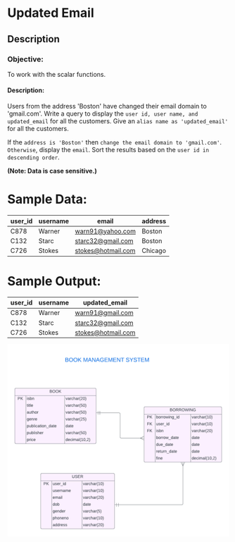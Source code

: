 # Updated Email

## Description

### Objective:

To work with the scalar functions.

#### Description:

Users from the address 'Boston' have changed their email domain to 'gmail.com'.
Write a query to display the `user id, user name, and updated_email` for all the customers. Give an `alias name as 'updated_email'` for all the customers.
 
If the `address is 'Boston'` then `change the email domain to 'gmail.com'`.
`Otherwise`, display the `email`.
Sort the results based on the `user id in descending order`.


**(Note:  Data is case sensitive.)**
 
# Sample Data:

| user_id | username | email                | address |
|---------|----------|----------------------|---------|
| C878    | Warner   | warn91@yahoo.com     | Boston  |
| C132    | Starc    | starc32@gmail.com    | Boston  |
| C726    | Stokes   | stokes@hotmail.com   | Chicago |

 
# Sample Output:

| user_id | username | updated_email       |
|---------|----------|---------------------|
| C878    | Warner   | warn91@gmail.com    |
| C132    | Starc    | starc32@gmail.com   |
| C726    | Stokes   | stokes@hotmail.com  |

![image alt](https://github.com/PraveenKumara2k33/Cognizant-JavaStack-Handson-2024/blob/afac1a7b2c141cd56f734326af7175fe08be4c84/Stage%201/SQL%20Programming/image-1.png)
